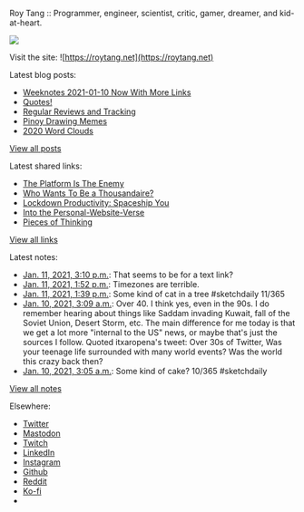 Roy Tang :: Programmer, engineer, scientist, critic, gamer, dreamer, and kid-at-heart.

![](https://roytang.net/static/img/profile.jpg)

Visit the site: ![https://roytang.net](https://roytang.net)

Latest blog posts:

- [Weeknotes 2021-01-10 Now With More Links](https://roytang.net/2021/01/weeknotes-2021-01-10/)
- [Quotes!](https://roytang.net/2021/01/quotes/)
- [Regular Reviews and Tracking](https://roytang.net/2021/01/regular-reviews/)
- [Pinoy Drawing Memes](https://roytang.net/2021/01/pinoy-drawing-memes/)
- [2020 Word Clouds](https://roytang.net/2021/01/word-clouds/)

[View all posts](https://roytang.net/blog)

Latest shared links:

- [The Platform Is The Enemy](https://roytang.net/2021/01/the-platform-is-the-enemy/)
- [Who Wants To Be a Thousandaire?](https://roytang.net/2021/01/who-wants-to-be-a-thousandaire/)
- [Lockdown Productivity: Spaceship You](https://roytang.net/2021/01/lockdown-productivity-spaceship-you/)
- [Into the Personal-Website-Verse](https://roytang.net/2021/01/into-the-personal-website-verse/)
- [Pieces of Thinking](https://roytang.net/2021/01/pieces-of-thinking/)

[View all links](https://roytang.net/links)

Latest notes:

- [Jan. 11, 2021, 3:10 p.m.](https://roytang.net/2021/01/giuoap8/): That seems to be for a text link?
- [Jan. 11, 2021, 1:52 p.m.](https://roytang.net/2021/01/1348628918979358722/): Timezones are terrible.
- [Jan. 11, 2021, 1:39 p.m.](https://roytang.net/2021/01/1348625596683673604/): Some kind of cat in a tree #sketchdaily 11/365
- [Jan. 10, 2021, 3:09 a.m.](https://roytang.net/2021/01/1348225436602437636/): Over 40. I think yes, even in the 90s. I do remember hearing about things like Saddam invading Kuwait, fall of the Soviet Union, Desert Storm, etc. The main difference for me today is that we get a lot more &quot;internal to the US&quot; news, or maybe that&#x27;s just the sources I follow. Quoted itxaropena&#x27;s tweet: Over 30s of Twitter, Was your teenage life surrounded with many world events? Was the world this crazy back then?
- [Jan. 10, 2021, 3:05 a.m.](https://roytang.net/2021/01/1348224373384241152/): Some kind of cake? 10/365 #sketchdaily

[View all notes](https://roytang.net/notes)

Elsewhere:

- [Twitter](https://twitter.com/roytang)
- [Mastodon](https://mastodon.technology/@roytang)
- [Twitch](https://twitch.tv/twitchyroy)
- [LinkedIn](https://www.linkedin.com/in/roytang)
- [Instagram](https://instagram.com/roytang0400)
- [Github](https://github.com/roytang)
- [Reddit](https://reddit.com/u/hungryroy)
- [Ko-fi](https://ko-fi.com/roytang)
- [](mailto:hello@roytang.net)
